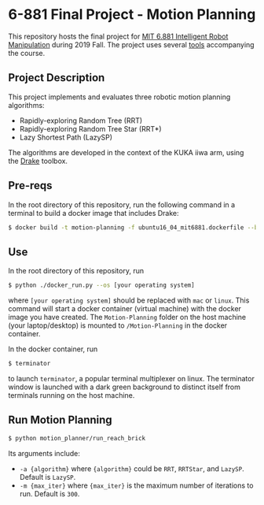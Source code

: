# 6-881 Final Project - Motion Planning
<!-- To Do: Add CI Integration for this project
[![Build Status](https://travis-ci.org/RobotLocomotion/6-881-examples.svg?branch=master)](https://travis-ci.org/RobotLocomotion/6-881-examples)
-->

This repository hosts the final project for [MIT 6.881 Intelligent Robot Manipulation](https://manipulation.csail.mit.edu/) during 2019 Fall.
The project uses several [tools](https://github.com/RobotLocomotion/6-881-examples) accompanying the course.

## Project Description
This project implements and evaluates three robotic motion planning algorithms:
* Rapidly-exploring Random Tree (RRT) 
* Rapidly-exploring Random Tree Star (RRT*)
* Lazy Shortest Path (LazySP)

The algorithms are developed in the context of the KUKA iiwa arm, using the [Drake](https://drake.mit.edu/) toolbox.

## Pre-reqs
In the root directory of this repository, run the following command in a terminal to build a docker image that includes Drake:
```bash
$ docker build -t motion-planning -f ubuntu16_04_mit6881.dockerfile --build-arg DRAKE_VERSION=20181203 .
``` 

## Use
In the root directory of this repository, run 
```bash
$ python ./docker_run.py --os [your operating system]
``` 
where `[your operating system]` should be replaced with `mac` or `linux`. This command will start a docker container (virtual machine) with the docker image you have created. The `Motion-Planning` folder on the host machine (your laptop/desktop) is mounted to `/Motion-Planning` in the docker container. 

In the docker container, run
```bash
$ terminator
```
to launch `terminator`, a popular terminal multiplexer on linux. The terminator window is launched with a dark green background to distinct itself from terminals running on the host machine. 

## Run Motion Planning
```bash
$ python motion_planner/run_reach_brick
```
Its arguments include:
* `-a {algorithm}` where `{algorithm}` could be `RRT`, `RRTStar`, and `LazySP`. Default is `LazySP`.
* `-m {max_iter}` where `{max_iter}` is the maximum number of iterations to run. Default is `300`.
